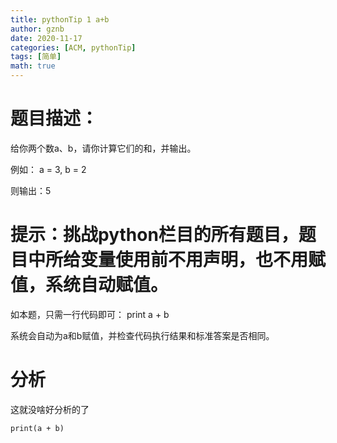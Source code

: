 ```yaml
---
title: pythonTip 1 a+b
author: gznb
date: 2020-11-17
categories: [ACM, pythonTip]
tags: [简单]
math: true
---
```


# 题目描述：
给你两个数a、b，请你计算它们的和，并输出。

例如： a = 3, b = 2

则输出：5

# 提示：挑战python栏目的所有题目，题目中所给变量使用前不用声明，也不用赋值，系统自动赋值。

如本题，只需一行代码即可： print a + b

系统会自动为a和b赋值，并检查代码执行结果和标准答案是否相同。

# 分析
这就没啥好分析的了

```python3
print(a + b)
```